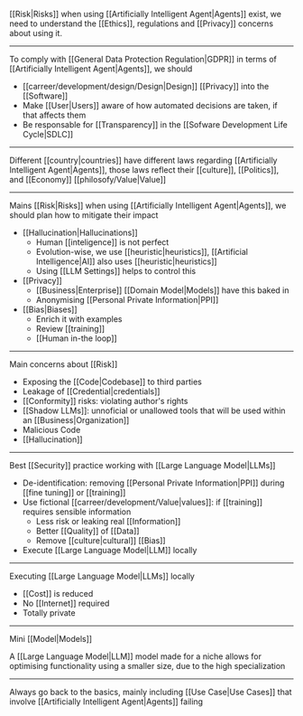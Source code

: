 [[Risk|Risks]] when using [[Artificially Intelligent Agent|Agents]] exist, we need to understand the [[Ethics]], regulations and [[Privacy]] concerns about using it.

---

To comply with [[General Data Protection Regulation|GDPR]]  in terms of [[Artificially Intelligent Agent|Agents]], we should

- [[carreer/development/design/Design|Design]] [[Privacy]] into the [[Software]]
- Make [[User|Users]] aware of how automated decisions are taken, if that affects them
- Be responsable for [[Transparency]] in the [[Sofware Development Life Cycle|SDLC]]

---

Different [[country|countries]] have different laws regarding [[Artificially Intelligent Agent|Agents]], those laws reflect their [[culture]], [[Politics]], and [[Economy]] [[philosofy/Value|Value]]

---

Mains [[Risk|Risks]] when using [[Artificially Intelligent Agent|Agents]], we should plan how to mitigate their impact

- [[Hallucination|Hallucinations]]
	- Human [[inteligence]] is not perfect
	- Evolution-wise, we use [[heuristic|heuristics]], [[Artificial Intelligence|AI]] also uses [[heuristic|heuristics]]
	- Using [[LLM Settings]] helps to control this
- [[Privacy]]
	- [[Business|Enterprise]] [[Domain Model|Models]] have this baked in
	- Anonymising [[Personal Private Information|PPI]]
- [[Bias|Biases]]
	- Enrich it with examples
	- Review [[training]]
	- [[Human in-the loop]]

---

Main concerns about [[Risk]]

- Exposing the [[Code|Codebase]] to third parties
- Leakage of [[Credential|credentials]]
- [[Conformity]] risks: violating author's rights
- [[Shadow LLMs]]: unnoficial or unallowed tools that will be used within an [[Business|Organization]]
- Malicious Code
- [[Hallucination]]

---

Best [[Security]] practice working with [[Large Language Model|LLMs]]

- De-identification: removing [[Personal Private Information|PPI]] during [[fine tuning]] or [[training]]
- Use fictional [[carreer/development/Value|values]]: if [[training]] requires sensible information
	- Less risk or leaking real [[Information]]
	- Better [[Quality]] of [[Data]]
	- Remove [[culture|cultural]] [[Bias]]
- Execute [[Large Language Model|LLM]] locally

---

Executing [[Large Language Model|LLMs]] locally

- [[Cost]] is reduced
- No [[Internet]] required
- Totally private

---

Mini [[Model|Models]]

A [[Large Language Model|LLM]] model made for a niche allows for optimising functionality using a smaller size, due to the high specialization

---

Always go back to the basics, mainly including [[Use Case|Use Cases]] that involve [[Artificially Intelligent Agent|Agents]] failing